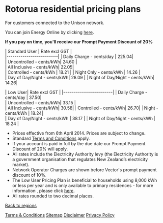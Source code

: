 # Rotorua residential pricing plans
For customers connected to the Unison network.


You can join Energy Online by clicking [here](http://www.energyonline.co.nz/Default.aspx?tabid=98).

**If you pay on time, you'll receive our Prompt Payment Discount of 20%**


| Standard User	| Rate excl GST	|  
|--------------------------|
| Daily Charge - cents/day	| 225.04| 	
| Uncontrolled - cents/kWh| 	24.60	|  
| All Inclusive - cents/kWh| 	22.05| 	 
| Controlled - cents/kWh	| 18.21	|
| Night Only - cents/kWh	| 14.26	|  
| Day of Day/Night - cents/kWh| 	28.09	| 
| Night of Day/Night - cents/kWh| 	14.26| 	
 

| Low User| 	Rate excl GST	| 
|-------------------------|
| Daily Charge - cents/day	| 37.50| 	
| Uncontrolled - cents/kWh| 	33.15	|  
| All Inclusive - cents/kWh| 	30.58| 
| Controlled - cents/kWh| 	26.70| 
| Night - cents/kWh	| 18.24| 	 
| Day of Day/Night - cents/kWh	| 38.17	| 
| Night of Day/Night - cents/kWh	| 18.24	| 


- Prices effective from 6th April 2014. Prices are subject to change.
- Standard [Terms and Conditions](http://www.energyonline.co.nz/Default.aspx?tabid=169) apply.
- If your account is paid in full by the due date our Prompt Payment Discount of 20% will apply.
- All rates include the Electricity Authority levy (the Electricity Authority is a government organisation that regulates New Zealand’s electricity market).
- Network Operator Charges are shown before Vector's prompt payment discount of 10%.
- The Low User Pricing Plan is beneficial to households using 8,000 kWh or less per year and is only available to primary residences - for more information , please click [here](http://www.energyonline.co.nz/Default.aspx?tabid=148).
- All rates rounded to two decimal places.


[Back to regions](http://www.energyonline.co.nz/residential/pricing_plans/residential_electricity_pricing_plans)

[Terms & Conditions](http://www.energyonline.co.nz/terms)
[Sitemap](http://www.energyonline.co.nz/home/site_map)
[Disclaimer](http://www.energyonline.co.nz/home/site_map/disclaimer)
[Privacy Policy](http://www.energyonline.co.nz/home/site_map/privacy_policy)